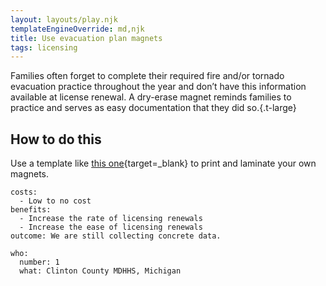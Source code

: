 ```yaml
---
layout: layouts/play.njk
templateEngineOverride: md,njk
title: Use evacuation plan magnets
tags: licensing
---
```


Families often forget to complete their required fire and/or tornado evacuation practice throughout the year and don’t have this information available at license renewal. A dry-erase magnet reminds families to practice and serves as easy documentation that they did so.{.t-large}

## How to do this

Use a template like [this one](/static/assets/Emergency%20Fridge%20Decoration.pdf){target=_blank} to print and laminate your own magnets.

    costs:
      - Low to no cost
    benefits:
      - Increase the rate of licensing renewals
      - Increase the ease of licensing renewals
    outcome: We are still collecting concrete data.

    who:
      number: 1
      what: Clinton County MDHHS, Michigan
 